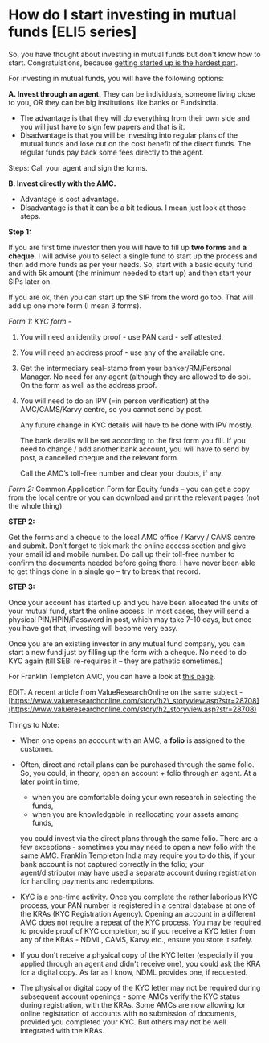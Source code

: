 # How do I start investing in mutual funds \[ELI5 series\]

So, you have thought about investing in mutual funds but don't know how to start. Congratulations, because [getting started up is the hardest part](http://www.bankers-anonymous.com/blog/getting-started-the-hardest-part-of-investing/).

For investing in mutual funds, you will have the following options:

**A. Invest through an agent.** They can be individuals, someone living close to you, OR they can be big institutions like banks or Fundsindia.

* The advantage is that they will do everything from their own side and you will just have to sign few papers and that is it.  
* Disadvantage is that you will be investing into regular plans of the mutual funds and lose out on the cost benefit of the direct funds. The regular funds pay back some fees directly to the agent.

Steps: Call your agent and sign the forms.

**B. Invest directly with the AMC.**

* Advantage is cost advantage.
* Disadvantage is that it can be a bit tedious. I mean just look at those steps.

**Step 1:**

If you are first time investor then you will have to fill up **two forms** and **a cheque**. I will advise you to select a single fund to start up the process and then add more funds as per your needs. So, start with a basic equity fund and with 5k amount \(the minimum needed to start up\) and then start your SIPs later on.

If you are ok, then you can start up the SIP from the word go too. That will add up one more form \(I mean 3 forms\).

_Form 1: KYC form -_

1. You will need an identity proof - use PAN card - self attested.
2. You will need an address proof - use any of the available one.
3. Get the intermediary seal-stamp from your banker/RM/Personal Manager. No need for any agent \(although they are allowed to do so\). On the form as well as the address proof.
4. You will need to do an IPV \(=in person verification\) at the AMC/CAMS/Karvy centre, so you cannot send by post.

   Any future change in KYC details will have to be done with IPV mostly.

   The bank details will be set according to the first form you fill. If you need to change / add another bank account, you will have to send by post, a cancelled cheque and the relevant form.

   Call the AMC’s toll-free number and clear your doubts, if any.

_Form 2:_ Common Application Form for Equity funds – you can get a copy from the local centre or you can download and print the relevant pages \(not the whole thing\).

**STEP 2:**

Get the forms and a cheque to the local AMC office / Karvy / CAMS centre and submit. Don’t forget to tick mark the online access section and give your email id and mobile number. Do call up their toll-free number to confirm the documents needed before going there. I have never been able to get things done in a single go – try to break that record.

**STEP 3:**

Once your account has started up and you have been allocated the units of your mutual fund, start the online access. In most cases, they will send a physical PIN/HPIN/Password in post, which may take 7-10 days, but once you have got that, investing will become very easy.

Once you are an existing investor in any mutual fund company, you can start a new fund just by filling up the form with a cheque. No need to do KYC again \(till SEBI re-requires it – they are pathetic sometimes.\)

For Franklin Templeton AMC, you can have a look at [this page](http://www.franklintempletonindia.com/en_IN/investor/buying-our-funds).

EDIT: A recent article from ValueResearchOnline on the same subject - [https://www.valueresearchonline.com/story/h2\_storyview.asp?str=28708](https://www.valueresearchonline.com/story/h2_storyview.asp?str=28708)



Things to Note:

* When one opens an account with an AMC, a **folio** is assigned to the customer.
* Often, direct and retail plans can be purchased through the same folio. So, you could, in theory, open an account + folio through an agent. At a later point in time,

  * when you are comfortable doing your own research in selecting the funds, 
  * when you are knowledgable in reallocating your assets among  funds,

  you could invest via the direct plans through the same folio. There are a few exceptions - sometimes you may need to open a new folio with the same AMC. Franklin Templeton India may require you to do this, if your bank account is not captured correctly in the folio; your agent/distributor may have used a separate account during registration for handling payments and redemptions.

* KYC is a one-time activity. Once you complete the rather laborious KYC process, your PAN number is registered in a central database at one of the KRAs \(KYC Registration Agency\). Opening an account in a different AMC does not require a repeat of the KYC process. You may be required to provide proof of KYC completion, so if you receive a KYC letter from any of the KRAs - NDML, CAMS, Karvy etc., ensure you store it safely.
* If you don't receive a physical copy of the KYC letter \(especially if you applied through an agent and didn't receive one\), you could ask the KRA for a digital copy. As far as I know, NDML provides one, if requested.
* The physical or digital copy of the KYC letter may not be required during subsequent account openings - some AMCs verify the KYC status during registration, with the KRAs. Some AMCs are now allowing for online registration of accounts with no submission of documents, provided you completed your KYC. But others may not be well integrated with the KRAs.


